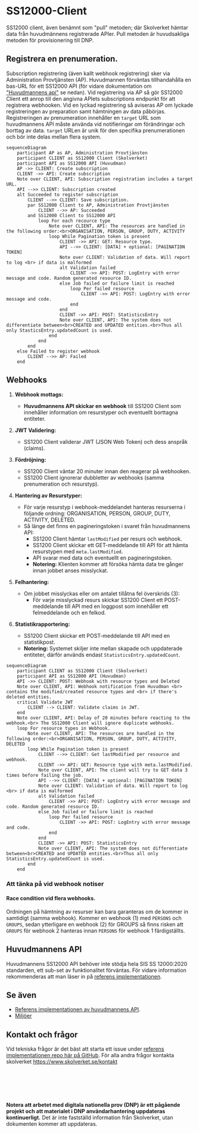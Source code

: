 # SS12000-Client

SS12000 client, även benämnt som "pull" metoden; där Skolverket hämtar data från huvudmännens registrerade APIer. 
Pull metoden är huvudsakliga metoden för provisionering till DNP. 

## Registrera en prenumeration.
Subscription registrering (även kallt webhook registrering) sker via Administration Provtjänsten (AP). 
Huvudmannen förväntas tillhandahålla en bas-URL för ett SS12000 API (för vidare dokumentation om ["Huvudmannens api"](#huvudmannens-api) se nedan). 
Vid registrering via AP så gör SS12000 Client ett anrop till den angivna APIets subscriptions endpunkt för att registrera webhooken. 
Vid en lyckad registrering så aviseras AP om lyckade registreringen av preparation samt hämtningen av data påbörjas.  
Registreringen av prenumeration innehåller en `target` URL som huvudmannens API måste använda vid notifieringar om förändringar och borttag av data.
`target` URLen är unik för den specifika prenumerationen och bör inte delas mellan flera system. 


```mermaid
sequenceDiagram
    participant AP as AP, Administration Provtjänsten
    participant CLIENT as SS12000 Client (Skolverket)
    participant API as SS12000 API (Huvudman)
    AP ->> CLIENT: Create subscription
    CLIENT ->> API: Create subscription
    Note over CLIENT, API: Subscription registration includes a target URL.
    API -->> CLIENT: Subscription created
    alt Succeeded to register subscription
        CLIENT -->> CLIENT: Save subscription.
        par SS12000 Client to AP, Administration Provtjänsten
            CLIENT -->> AP: Succeeded
        and SS12000 Client to SS12000 API
            loop For each recource type
                Note over CLIENT, API: The resources are handled in the following order:<br>ORGANISATION, PERSON, GROUP, DUTY, ACTIVITY
                loop While Pagination token is present
                    CLIENT ->> API: GET: Resource type.
                    API -->> CLIENT: [DATA] + optional: [PAGINATION TOKEN]
                    Note over CLIENT: Validation of data. Will report to log <br> if data is malformed
                    alt Validation failed
                        CLIENT ->> API: POST: LogEntry with error message and code. Random generated resource ID.
                    else Job failed or failure limit is reached
                        loop Per failed resource
                            CLIENT ->> API: POST: LogEntry with error message and code.
                        end
                    end
                    CLIENT ->> API: POST: StatisticsEntry
                    Note over CLIENT, API: The system does not differentiate between<br>CREATED and UPDATED entities.<br>Thus all only StasticsEntry.updatedCount is used.
                end
            end
        end
    else Failed to register webhook
        CLIENT -->> AP: Failed
    end
```

## Webhooks

1. **Webhook mottags:**
   - **Huvudmannens API skickar en webhook** till SS1200 Client som innehåller information om resurstyper och eventuellt borttagna entiteter.

2. **JWT Validering:**
   - SS1200 Client validerar JWT (JSON Web Token) och dess anspråk (claims).

3. **Fördröjning:**
   - SS1200 Client väntar 20 minuter innan den reagerar på webhooken.
   - SS1200 Client ignorerar dubbletter av webhooks (samma prenumeration och resurstyp).

4. **Hantering av Resurstyper:**
   - För varje resurstyp i webhook-meddelandet hanteras resurserna i följande ordning: ORGANISATION, PERSON, GROUP, DUTY, ACTIVITY, DELETED.
   - Så länge det finns en pagineringstoken i svaret från huvudmannens API:
      - SS1200 Client hämtar `lastModified` per resurs och webhook.
      - SS1200 Client skickar ett GET-meddelande till API för att hämta resurstypen med `meta.lastModified`.
      - API svarar med data och eventuellt en pagineringstoken.
      - **Notering:** Klienten kommer att försöka hämta data tre gånger innan jobbet anses misslyckat.

5. **Felhantering:**
   - Om jobbet misslyckas eller om antalet tillåtna fel överskrids (3):
      - För varje misslyckad resurs skickar SS1200 Client ett POST-meddelande till API med en loggpost som innehåller ett felmeddelande och en felkod.

6. **Statistikrapportering:**
   - SS1200 Client skickar ett POST-meddelande till API med en statistikpost.
   - **Notering:** Systemet skiljer inte mellan skapade och uppdaterade entiteter, därför används endast `StatisticsEntry.updatedCount`.


```mermaid
sequenceDiagram
    participant CLIENT as SS12000 Client (Skolverket)
    participant API as SS12000 API (Huvudman)
    API ->> CLIENT: POST: Webhook with resource types and Deleted
    Note over CLIENT, API: Webhook notification from Huvudman <br> contains the modified/created resource types and <br> if there's deleted entities.
    critical Validate JWT
        CLIENT --> CLIENT: Validate claims in JWT.
    end
    Note over CLIENT, API: Delay of 20 minutes before reacting to the webhook.<br> The SS12000 Client will ignore duplicate webhooks.
    loop For resource types in Webhook.
        Note over CLIENT, API: The resources are handled in the following order:<br>ORGANISATION, PERSON, GROUP, DUTY, ACTIVITY, DELETED
        loop While Pagination token is present
            CLIENT -->> CLIENT: Get lastModified per resource and webhook.
            CLIENT ->> API: GET: Resource type with meta.lastModified.
            Note over CLIENT, API: The client will try to GET data 3 times before failing the job.
            API -->> CLIENT: [DATA] + optional: [PAGINATION TOKEN]
            Note over CLIENT: Validation of data. Will report to log <br> if data is malformed
            alt Validation failed
                CLIENT ->> API: POST: LogEntry with error message and code. Random generated resource ID.
            else Job failed or failure limit is reached
                loop Per failed resource
                    CLIENT ->> API: POST: LogEntry with error message and code.
                end
            end
            CLIENT ->> API: POST: StatisticsEntry
            Note over CLIENT, API: The system does not differentiate between<br>CREATED and UPDATED entities.<br>Thus all only StatisticsEntry.updatedCount is used.
        end
    end

```


### Att tänka på vid webhook notiser

#### Race condition vid flera webhooks. 
Ordningen på hämtning av resurser kan bara garanteras om de kommer in samtidigt (samma webhook). Kommer en webhook (1) med ``PERSONS`` och ``GROUPS``, 
sedan ytterligare en webhook (2) för GROUPS så finns risken att ``GROUPS`` för webhook 2 hanteras innan ``PERSONS`` för webhook 1 färdigställts. 

## Huvudmannens API
Huvudmannens SS12000 API behöver inte stödja hela SIS SS 12000:2020 standarden, ett sub-set av funktionalitet förväntas. 
För vidare information rekommenderas att man läser in på [referens implementationen](https://github.com/skolverket/dnp-ss12000-reference-api). 
  
## Se även 
* [Referens implementationen av huvudmannens API](https://github.com/skolverket/dnp-ss12000-reference-api).
* [Miljöer](../environments.md)

## Kontakt och frågor
Vid tekniska frågor är det bäst att starta ett issue under [referens implementationen repo här på GitHub](https://github.com/skolverket/dnp-ss12000-reference-api). 
För alla andra frågor kontakta skolverket https://www.skolverket.se/kontakt
  

<br><br><br><br><br>
**Notera att arbetet med digitala nationella prov (DNP) är ett pågående projekt och att
materialet i DNP användarhantering uppdateras kontinuerligt.** Det är inte fastställd
information från Skolverket, utan dokumenten kommer att uppdateras.
